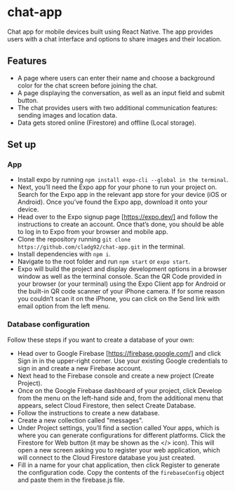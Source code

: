# chat-app

Chat app for mobile devices built using React Native. The app provides users with a chat interface and options to share images and their location.

## Features

- A page where users can enter their name and choose a background color for the chat screen
  before joining the chat.
- A page displaying the conversation, as well as an input field and submit button.
- The chat provides users with two additional communication features: sending images
  and location data.
- Data gets stored online (Firestore) and offline (Local storage).

## Set up

### App

- Install expo by running `npm install expo-cli --global in the terminal`.
- Next, you’ll need the Expo app for your phone to run your project on. Search for the Expo app in the relevant app store for your device (iOS or Android). Once you’ve found the Expo app, download it onto your device.
- Head over to the Expo signup page [https://expo.dev/] and follow the instructions to create an account. Once that’s done, you should be able to log in to Expo from your browser and mobile app.
- Clone the repository running `git clone https://github.com/cladg92/chat-app.git` in the terminal.
- Install dependencies with `npm i`.
- Navigate to the root folder and run `npm start` or `expo start`.
- Expo will build the project and display development options in a browser window as well as the terminal console. Scan the QR Code provided in your browser (or your terminal) using the Expo Client app for Android or the built-in QR code scanner of your iPhone camera. If for some reason you couldn’t scan it on the iPhone, you can click on the Send link with email option from the left menu.

### Database configuration

Follow these steps if you want to create a database of your own:

- Head over to Google Firebase [https://firebase.google.com/] and click Sign in in the upper-right corner. Use your existing Google credentials to sign in and create a new Firebase account.
- Next head to the Firebase console and create a new project (Create Project).
- Once on the Google Firebase dashboard of your project, click Develop from the menu on the left-hand side and, from the additional menu that appears, select Cloud Firestore, then select Create Database.
- Follow the instructions to create a new database.
- Create a new collection called "messages".
- Under Project settings, you’ll find a section called Your apps, which is where you can generate configurations for different platforms. Click the Firestore for Web button (it may be shown as the </> icon). This will open a new screen asking you to register your web application, which will connect to the Cloud Firestore database you just created.
- Fill in a name for your chat application, then click Register to generate the configuration code. Copy the contents of the `firebaseConfig` object and paste them in the firebase.js file.
